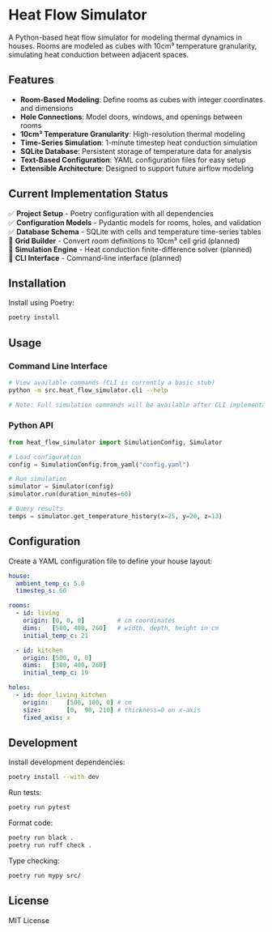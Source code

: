 # Heat Flow Simulator

A Python-based heat flow simulator for modeling thermal dynamics in houses. Rooms are modeled as cubes with 10cm³ temperature granularity, simulating heat conduction between adjacent spaces.

## Features

- **Room-Based Modeling**: Define rooms as cubes with integer coordinates and dimensions
- **Hole Connections**: Model doors, windows, and openings between rooms
- **10cm³ Temperature Granularity**: High-resolution thermal modeling
- **Time-Series Simulation**: 1-minute timestep heat conduction simulation
- **SQLite Database**: Persistent storage of temperature data for analysis
- **Text-Based Configuration**: YAML configuration files for easy setup
- **Extensible Architecture**: Designed to support future airflow modeling

## Current Implementation Status

✅ **Project Setup** - Poetry configuration with all dependencies  
✅ **Configuration Models** - Pydantic models for rooms, holes, and validation  
✅ **Database Schema** - SQLite with cells and temperature time-series tables  
🚧 **Grid Builder** - Convert room definitions to 10cm³ cell grid (planned)  
🚧 **Simulation Engine** - Heat conduction finite-difference solver (planned)  
🚧 **CLI Interface** - Command-line interface (planned)

## Installation

Install using Poetry:

```bash
poetry install
```

## Usage

### Command Line Interface

```bash
# View available commands (CLI is currently a basic stub)
python -m src.heat_flow_simulator.cli --help

# Note: Full simulation commands will be available after CLI implementation
```

### Python API

```python
from heat_flow_simulator import SimulationConfig, Simulator

# Load configuration
config = SimulationConfig.from_yaml("config.yaml")

# Run simulation
simulator = Simulator(config)
simulator.run(duration_minutes=60)

# Query results
temps = simulator.get_temperature_history(x=25, y=20, z=13)
```

## Configuration

Create a YAML configuration file to define your house layout:

```yaml
house:
  ambient_temp_c: 5.0
  timestep_s: 60

rooms:
  - id: living
    origin: [0, 0, 0]         # cm coordinates
    dims:   [500, 400, 260]   # width, depth, height in cm
    initial_temp_c: 21

  - id: kitchen
    origin: [500, 0, 0]
    dims:   [300, 400, 260]
    initial_temp_c: 19

holes:
  - id: door_living_kitchen
    origin:     [500, 100, 0] # cm
    size:       [0,  90, 210] # thickness=0 on x-axis
    fixed_axis: x
```

## Development

Install development dependencies:

```bash
poetry install --with dev
```

Run tests:

```bash
poetry run pytest
```

Format code:

```bash
poetry run black .
poetry run ruff check .
```

Type checking:

```bash
poetry run mypy src/
```

## License

MIT License
